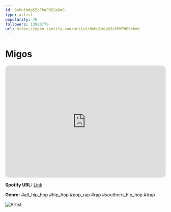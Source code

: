 ```yaml
---
id: 6oMuImdp5ZcFhWP0ESe6mG
type: artist
popularity: 76
followers: 13985779
url: https://open.spotify.com/artist/6oMuImdp5ZcFhWP0ESe6mG
---
```

# Migos

<iframe style="border-radius:12px" src="https://open.spotify.com/embed/artist/6oMuImdp5ZcFhWP0ESe6mG" width="100%" height="352" frameBorder="0" allowfullscreen="" allow="autoplay; clipboard-write; encrypted-media; fullscreen; picture-in-picture" loading="lazy"></iframe>

**Spotify URL:** [Link](https://open.spotify.com/artist/6oMuImdp5ZcFhWP0ESe6mG)

**Genre:**  #atl_hip_hop #hip_hop #pop_rap #rap #southern_hip_hop #trap

![Artist](https://i.scdn.co/image/ab6761610000e5ebf4593f7b778219838d858c34)
